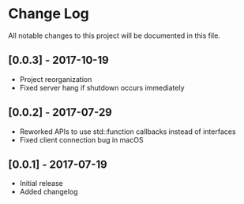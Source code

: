 # Change Log
All notable changes to this project will be documented in this file.

## [0.0.3] - 2017-10-19

- Project reorganization
- Fixed server hang if shutdown occurs immediately

## [0.0.2] - 2017-07-29

- Reworked APIs to use std::function callbacks instead of interfaces
- Fixed client connection bug in macOS

## [0.0.1] - 2017-07-19

- Initial release
- Added changelog



